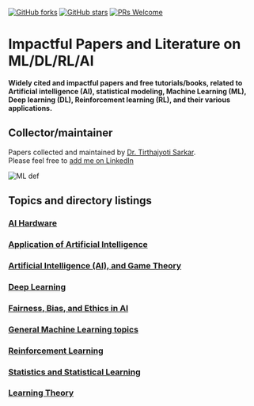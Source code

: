 [![GitHub forks](https://img.shields.io/github/forks/tirthajyoti/Papers-Literature-ML-DL-RL-AI.svg)](https://github.com/tirthajyoti/Papers-Literature-ML-DL-RL-AI/network)
[![GitHub stars](https://img.shields.io/github/stars/tirthajyoti/Papers-Literature-ML-DL-RL-AI.svg)](https://github.com/tirthajyoti/Papers-Literature-ML-DL-RL-AI/stargazers)
[![PRs Welcome](https://img.shields.io/badge/PRs-welcome-brightgreen.svg)](https://github.com/tirthajyoti/Papers-Literature-ML-DL-RL-AI/pulls)


# Impactful Papers and Literature on ML/DL/RL/AI

**Widely cited and impactful papers and free tutorials/books, related to Artificial intelligence (AI), statistical modeling, Machine Learning (ML), Deep learning (DL), Reinforcement learning (RL), and their various applications.**

## Collector/maintainer
Papers collected and maintained by [Dr. Tirthajyoti Sarkar](https://tirthajyoti.github.io).
<br>Please feel free to [add me on LinkedIn](https://www.linkedin.com/in/tirthajyoti-sarkar-2127aa7/)

![ML def](https://raw.githubusercontent.com/tirthajyoti/Papers-Literature-ML-DL-AI/master/Images/What-is-machine-learning_Definition.jpg)

## Topics and directory listings

### [AI Hardware](https://github.com/tirthajyoti/Papers-Literature-ML-DL-RL-AI/tree/master/AI%20Hardware)
### [Application of Artificial Intelligence](https://github.com/tirthajyoti/Papers-Literature-ML-DL-RL-AI/tree/master/Application%20of%20AI)
### [Artificial Intelligence (AI), and Game Theory](https://github.com/tirthajyoti/Papers-Literature-ML-DL-AI/tree/master/AI-Game-Theory)
### [Deep Learning](https://github.com/tirthajyoti/Papers-Literature-ML-DL-AI/tree/master/Deep-learning)
### [Fairness, Bias, and Ethics in AI](https://github.com/tirthajyoti/Papers-Literature-ML-DL-RL-AI/tree/master/Fairness%2C%20Bias%2C%20Ethics%20in%20AI%20and%20ML)
### [General Machine Learning topics](https://github.com/tirthajyoti/Papers-Literature-ML-DL-AI/tree/master/General-Machine-Learning)
### [Reinforcement Learning](https://github.com/tirthajyoti/Papers-Literature-ML-DL-AI/tree/master/Reinforcement%20Learning)
### [Statistics and Statistical Learning](https://github.com/tirthajyoti/Papers-Literature-ML-DL-AI/tree/master/Statistics%20and%20Statistical%20Learning)
### [Learning Theory](https://github.com/tirthajyoti/Papers-Literature-ML-DL-AI/tree/master/Learning%20Theory)

